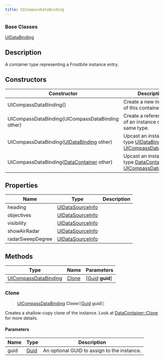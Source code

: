 ```yaml
---
title: UICompassDataBinding
---
```

### Base Classes

[UIDataBinding](UIDataBinding)

## Description

A container type representing a Frostbite instance entry.

## Constructors

| Constructor                                                                     | Description                                                                                                                     |
| ------------------------------------------------------------------------------- | ------------------------------------------------------------------------------------------------------------------------------- |
| UICompassDataBinding()                                                          | Create a new instance of this container type.                                                                                   |
| UICompassDataBinding(UICompassDataBinding other)                                | Create a reference copy of an instance of the same type.                                                                        |
| UICompassDataBinding([UIDataBinding](UIDataBinding) other)                      | Upcast an instance of type [UIDataBinding](UIDataBinding) to [UICompassDataBinding](UICompassDataBinding).                      |
| UICompassDataBinding([DataContainer](/vext/ref/shared/class/datacontainer) other) | Upcast an instance of type [DataContainer](/vext/ref/shared/class/datacontainer) to [UICompassDataBinding](UICompassDataBinding). |

## Properties

| Name             | Type                                 | Description |
| ---------------- | ------------------------------------ | ----------- |
| heading          | [UIDataSourceInfo](UIDataSourceInfo) |             |
| objectives       | [UIDataSourceInfo](UIDataSourceInfo) |             |
| visibility       | [UIDataSourceInfo](UIDataSourceInfo) |             |
| showAirRadar     | [UIDataSourceInfo](UIDataSourceInfo) |             |
| radarSweepDegree | [UIDataSourceInfo](UIDataSourceInfo) |             |

## Methods

| Type                                         | Name            | Parameters                                     |
| -------------------------------------------- | --------------- | ---------------------------------------------- |
| [UICompassDataBinding](UICompassDataBinding) | [Clone](#clone) | \[[Guid](/vext/ref/shared/class/guid) **guid**\] |

### Clone

> [UICompassDataBinding](UICompassDataBinding) **Clone**(\[[Guid](/vext/ref/shared/class/guid) **guid**\])

Creates a shallow-copy clone of the instance. Look at [DataContainer::Clone](/vext/ref/shared/class/datacontainer#clone) for more details.

#### Parameters

| Name | Type         | Description                                 |
| ---- | ------------ | ------------------------------------------- |
| guid | [Guid](Guid) | An optional GUID to assign to the instance. |
